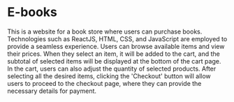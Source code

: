 # E-books



This is a website for a book store where users can purchase books. Technologies such as ReactJS, HTML, CSS, and JavaScript are employed to provide a seamless experience. Users can browse available items and view their prices. When they select an item, it will be added to the cart, and the subtotal of selected items will be displayed at the bottom of the cart page. In the cart, users can also adjust the quantity of selected products. After selecting all the desired items, clicking the 'Checkout' button will allow users to proceed to the checkout page, where they can provide the necessary details for payment.
